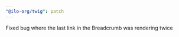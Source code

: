```yaml
---
"@ilo-org/twig": patch
---
```


Fixed bug where the last link in the Breadcrumb was rendering twice
